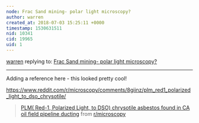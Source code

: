 ```yaml
---
node: Frac Sand mining- polar light microscopy?
author: warren
created_at: 2018-07-03 15:25:11 +0000
timestamp: 1530631511
nid: 10341
cid: 19965
uid: 1
---
```




[warren](../profile/warren) replying to: [Frac Sand mining- polar light microscopy?](../notes/mathew/04-22-2014/frac-sand-mining)

----
Adding a reference here - this looked pretty cool! 

https://www.reddit.com/r/microscopy/comments/8giinz/plm_red1_polarized_light_to_dso_chrysotile/

<blockquote class="reddit-card" data-card-created="1530631281"><a href="https://www.reddit.com/r/microscopy/comments/8giinz/plm_red1_polarized_light_to_dso_chrysotile/">PLM( Red-1, Polarized Light, to DSO) chrysotile asbestos found in CA oil field pipeline ducting</a> from <a href="http://www.reddit.com/r/microscopy">r/microscopy</a></blockquote>
<script async src="//embed.redditmedia.com/widgets/platform.js" charset="UTF-8"></script>